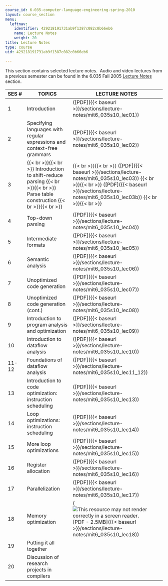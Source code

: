 ```yaml
---
course_id: 6-035-computer-language-engineering-spring-2010
layout: course_section
menu:
  leftnav:
    identifier: 429218191731ab9f1387c082c0b66eb6
    name: Lecture Notes
    weight: 20
title: Lecture Notes
type: course
uid: 429218191731ab9f1387c082c0b66eb6

---
```


This section contains selected lecture notes.  Audio and video lectures from a previous semester can be found in the 6.035 Fall 2005 [Lecture Notes](/courses/6-035-computer-language-engineering-sma-5502-fall-2005/sections/lecture-notes) section.

| SES # | TOPICS | LECTURE NOTES |
| --- | --- | --- |
| 1 | Introduction | ([PDF]({{< baseurl >}}/sections/lecture-notes/mit6_035s10_lec01)) |
| 2 | Specifying languages with regular expressions and context-free grammars | ([PDF]({{< baseurl >}}/sections/lecture-notes/mit6_035s10_lec02)) |
| 3 |  {{< br >}}{{< br >}} Introduction to shift-reduce parsing {{< br >}}{{< br >}} Parse table construction {{< br >}}{{< br >}}  |  {{< br >}}{{< br >}} ([PDF]({{< baseurl >}}/sections/lecture-notes/mit6_035s10_lec03)) {{< br >}}{{< br >}} ([PDF]({{< baseurl >}}/sections/lecture-notes/mit6_035s10_lec03b)) {{< br >}}{{< br >}}  |
| 4 | Top-down parsing | ([PDF]({{< baseurl >}}/sections/lecture-notes/mit6_035s10_lec04)) |
| 5 | Intermediate formats | ([PDF]({{< baseurl >}}/sections/lecture-notes/mit6_035s10_lec05)) |
| 6 | Semantic analysis | ([PDF]({{< baseurl >}}/sections/lecture-notes/mit6_035s10_lec06)) |
| 7 | Unoptimized code generation | ([PDF]({{< baseurl >}}/sections/lecture-notes/mit6_035s10_lec07)) |
| 8 | Unoptimized code generation (cont.) | ([PDF]({{< baseurl >}}/sections/lecture-notes/mit6_035s10_lec08)) |
| 9 | Introduction to program analysis and optimization | ([PDF]({{< baseurl >}}/sections/lecture-notes/mit6_035s10_lec09)) |
| 10 | Introduction to dataflow analysis | ([PDF]({{< baseurl >}}/sections/lecture-notes/mit6_035s10_lec10)) |
| 11-12 | Foundations of dataflow analysis | ([PDF]({{< baseurl >}}/sections/lecture-notes/mit6_035s10_lec11_12)) |
| 13 | Introduction to code optimization: instruction scheduling | ([PDF]({{< baseurl >}}/sections/lecture-notes/mit6_035s10_lec13)) |
| 14 | Loop optimizations: instruction scheduling | ([PDF]({{< baseurl >}}/sections/lecture-notes/mit6_035s10_lec14)) |
| 15 | More loop optimizations | ([PDF]({{< baseurl >}}/sections/lecture-notes/mit6_035s10_lec15)) |
| 16 | Register allocation | ([PDF]({{< baseurl >}}/sections/lecture-notes/mit6_035s10_lec16)) |
| 17 | Parallelization | ([PDF]({{< baseurl >}}/sections/lecture-notes/mit6_035s10_lec17)) |
| 18 | Memory optimization | (![This resource may not render correctly in a screen reader.](/images/inacessible.gif)[PDF - 2.5MB]({{< baseurl >}}/sections/lecture-notes/mit6_035s10_lec18)) |
| 19 | Putting it all together | &nbsp; |
| 20 | Discussion of research projects in compilers |